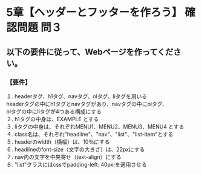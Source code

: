 # 5章【ヘッダーとフッターを作ろう】 確認問題 問３

## 以下の要件に従って、Webページを作ってください。

### 【要件】
１. headerタグ、h1タグ、navタグ、olタグ、liタグを用いる  
   headerタグの中にh1タグとnavタグがあり、navタグの中にolタグ、  
   olタグの中にliタグが4つある構成にする  
２. h1タグの中身は、EXAMPLE とする  
３. liタグの中身は、それぞれMENU1、MENU2、MENU3、MENU4 とする  
４. class名は、それぞれ"headline"、"nav"、"list"、"list-item"とする  
５. headerのwidth（横幅）は、10％にする  
６. headlineのfont-size（文字の大きさ）は、22pxにする  
７. nav内の文字を中央寄せ（text-align）にする  
８. "list"クラスにはcssでpadding-left: 40px;を適用させる  
